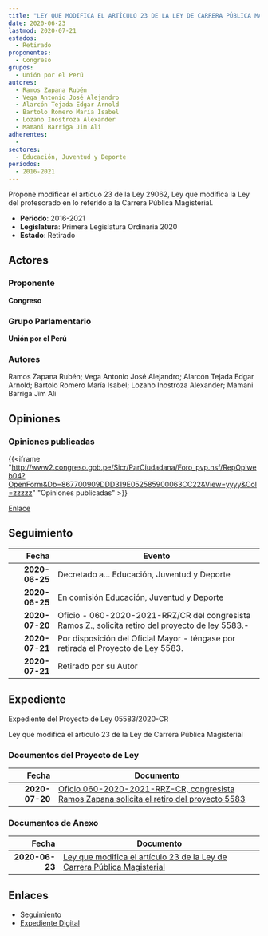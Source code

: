 ```yaml
---
title: "LEY QUE MODIFICA EL ARTÍCULO 23 DE LA LEY DE CARRERA PÚBLICA MAGISTERIAL"
date: 2020-06-23
lastmod: 2020-07-21
estados: 
  - Retirado
proponentes: 
  - Congreso
grupos: 
  - Unión por el Perú
autores: 
  - Ramos Zapana Rubén
  - Vega Antonio José Alejandro
  - Alarcón Tejada Edgar Arnold
  - Bartolo Romero María Isabel
  - Lozano Inostroza Alexander
  - Mamani Barriga Jim Ali
adherentes: 
  - 
sectores: 
  - Educación, Juventud y Deporte
periodos: 
  - 2016-2021
---
```


Propone modificar el artícuo 23 de la Ley 29062, Ley que modifica la Ley del profesorado en lo referido a la Carrera Pública Magisterial.

- **Periodo**: 2016-2021
- **Legislatura**: Primera Legislatura Ordinaria 2020
- **Estado**: Retirado

## Actores

### Proponente

**Congreso**

### Grupo Parlamentario

**Unión por el Perú**

### Autores

Ramos Zapana Rubén; Vega Antonio José Alejandro; Alarcón Tejada Edgar Arnold; Bartolo Romero María Isabel; Lozano Inostroza Alexander; Mamani Barriga Jim Ali


## Opiniones

### Opiniones publicadas

{{<iframe "http://www2.congreso.gob.pe/Sicr/ParCiudadana/Foro_pvp.nsf/RepOpiweb04?OpenForm&Db=867700909DDD319E052585900063CC22&View=yyyy&Col=zzzzz" "Opiniones publicadas" >}}

[Enlace](http://www2.congreso.gob.pe/Sicr/ParCiudadana/Foro_pvp.nsf/RepOpiweb04?OpenForm&Db=867700909DDD319E052585900063CC22&View=yyyy&Col=zzzzz)

## Seguimiento

| Fecha | Evento |
|------:|--------|
| **2020-06-25** | Decretado a... Educación, Juventud y Deporte|
| **2020-06-25** | En comisión Educación, Juventud y Deporte|
| **2020-07-20** | Oficio - 060-2020-2021-RRZ/CR del congresista Ramos Z., solicita retiro del proyecto de ley 5583.-|
| **2020-07-21** | Por disposición del Oficial Mayor - téngase por retirada el Proyecto de Ley 5583.|
| **2020-07-21** | Retirado por su Autor|


## Expediente

Expediente del Proyecto de Ley 05583/2020-CR

Ley que modifica el artículo 23 de la Ley de Carrera Pública Magisterial


### Documentos del Proyecto de Ley

| Fecha | Documento |
|------:|--------|
| **2020-07-20** | [Oficio 060-2020-2021-RRZ-CR, congresista Ramos Zapana solicita el retiro del proyecto 5583](http://www.leyes.congreso.gob.pe/Documentos/2016_2021/Retiro_de_Proyecto/OFICIO-060-2020-2021-RRZ-CR.pdf) |

### Documentos de Anexo

| Fecha | Documento |
|------:|--------|
| **2020-06-23** | [Ley que modifica el artículo 23 de la Ley de Carrera Pública Magisterial](http://www.leyes.congreso.gob.pe/Documentos/2016_2021/Proyectos_de_Ley_y_de_Resoluciones_Legislativas/PL05583_20200623.pdf) |

## Enlaces 

- [Seguimiento](http://www2.congreso.gob.pehttp://www2.congreso.gob.pe/Sicr/TraDocEstProc/CLProLey2016.nsf/f7fff46988ca05b1052578e100829cc7/c727c6b1f87b785b0525859100021c76?OpenDocument)
- [Expediente Digital](http://www2.congreso.gob.pehttp://www2.congreso.gob.pe/Sicr/TraDocEstProc/CLProLey2016.nsf/f7fff46988ca05b1052578e100829cc7/c727c6b1f87b785b0525859100021c76?OpenDocument&Click=05257FB7005EB655.eb71d0cf91d8294e05256cdf006b5706/$Body/0.1C6C)

